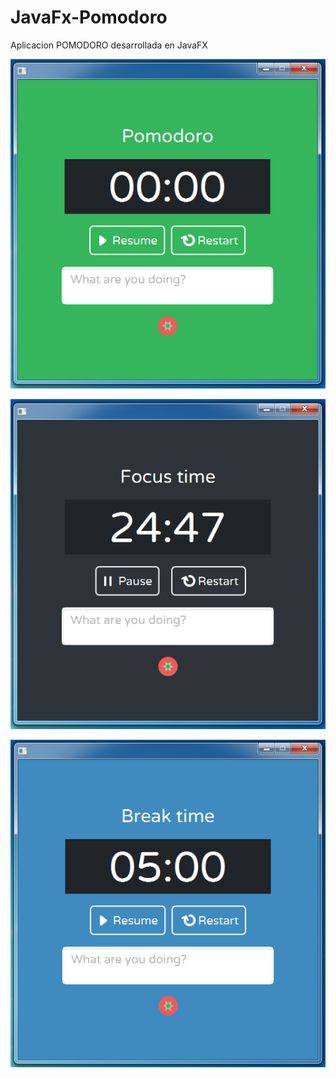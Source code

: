  JavaFx-Pomodoro
==================

Aplicacion POMODORO desarrollada en JavaFX

![image](screenshots/pomodoro1.png)

![image](screenshots/pomodoro2.png)

![image](screenshots/pomodoro3.png)
